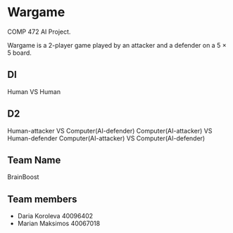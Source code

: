 # Wargame

COMP 472 AI Project.

Wargame is a 2-player game played by an attacker and a defender on a 5 × 5 board. 

## DI 
Human VS Human 

## D2
Human-attacker  VS Computer(AI-defender)
Computer(AI-attacker) VS Human-defender
Computer(AI-attacker) VS Computer(AI-defender)

## Team Name

BrainBoost

## Team members

- Daria Koroleva 40096402
- Marian Maksimos 40067018
